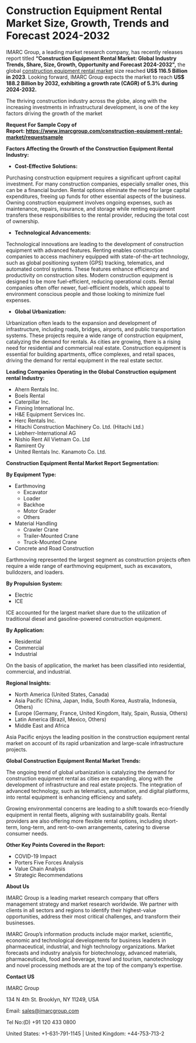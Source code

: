﻿# **Construction Equipment Rental Market Size, Growth, Trends and Forecast 2024-2032**
IMARC Group, a leading market research company, has recently releases report titled **“Construction Equipment Rental Market: Global Industry Trends, Share, Size, Growth, Opportunity and Forecast 2024-2032",** the global [construction equipment rental market](https://www.imarcgroup.com/construction-equipment-rental-market) size reached **US$ 116.5 Billion in 2023**. Looking forward, IMARC Group expects the market to reach **US$ 188.2 Billion by 2032, exhibiting a growth rate (CAGR) of 5.3% during 2024-2032.**

The thriving construction industry across the globe, along with the increasing investments in infrastructural development, is one of the key factors driving the growth of the market

**Request For Sample Copy of Report: <https://www.imarcgroup.com/construction-equipment-rental-market/requestsample>**

**Factors Affecting the Growth of the Construction Equipment Rental Industry:**

- **Cost-Effective Solutions:**

Purchasing construction equipment requires a significant upfront capital investment. For many construction companies, especially smaller ones, this can be a financial burden. Rental options eliminate the need for large capital expenditures, freeing up funds for other essential aspects of the business. Owning construction equipment involves ongoing expenses, such as maintenance, repairs, insurance, and storage while renting equipment transfers these responsibilities to the rental provider, reducing the total cost of ownership.

- **Technological Advancements:**

Technological innovations are leading to the development of construction equipment with advanced features. Renting enables construction companies to access machinery equipped with state-of-the-art technology, such as global positioning system (GPS) tracking, telematics, and automated control systems. These features enhance efficiency and productivity on construction sites. Modern construction equipment is designed to be more fuel-efficient, reducing operational costs. Rental companies often offer newer, fuel-efficient models, which appeal to environment conscious people and those looking to minimize fuel expenses.

- **Global Urbanization:**

Urbanization often leads to the expansion and development of infrastructure, including roads, bridges, airports, and public transportation systems. These projects require a wide range of construction equipment, catalyzing the demand for rentals. As cities are growing, there is a rising need for residential and commercial real estate. Construction equipment is essential for building apartments, office complexes, and retail spaces, driving the demand for rental equipment in the real estate sector.

**Leading Companies Operating in the Global Construction equipment rental Industry:**

- Ahern Rentals Inc.
- Boels Rental
- Caterpillar Inc.
- Finning International Inc.
- H&E Equipment Services Inc.
- Herc Rentals Inc.
- Hitachi Construction Machinery Co. Ltd. (Hitachi Ltd.)
- Liebherr-International AG
- Nishio Rent All Vietnam Co. Ltd
- Ramirent Oy
- United Rentals Inc. Kanamoto Co. Ltd.

**Construction Equipment Rental Market Report Segmentation:**

**By Equipment Type:**

- Earthmoving
  - Excavator
  - Loader
  - Backhoe
  - Motor Grader
  - Others
- Material Handling
  - Crawler Crane
  - Trailer-Mounted Crane
  - Truck-Mounted Crane
- Concrete and Road Construction

Earthmoving represented the largest segment as construction projects often require a wide range of earthmoving equipment, such as excavators, bulldozers, and loaders.

**By Propulsion System:**

- Electric
- ICE

ICE accounted for the largest market share due to the utilization of traditional diesel and gasoline-powered construction equipment.

**By Application:**

- Residential
- Commercial
- Industrial

On the basis of application, the market has been classified into residential, commercial, and industrial.

**Regional Insights:**

- North America (United States, Canada)
- Asia Pacific (China, Japan, India, South Korea, Australia, Indonesia, Others)
- Europe (Germany, France, United Kingdom, Italy, Spain, Russia, Others)
- Latin America (Brazil, Mexico, Others)
- Middle East and Africa

Asia Pacific enjoys the leading position in the construction equipment rental market on account of its rapid urbanization and large-scale infrastructure projects.

**Global Construction Equipment Rental Market Trends:**

The ongoing trend of global urbanization is catalyzing the demand for construction equipment rental as cities are expanding, along with the development of infrastructure and real estate projects. The integration of advanced technology, such as telematics, automation, and digital platforms, into rental equipment is enhancing efficiency and safety.

Growing environmental concerns are leading to a shift towards eco-friendly equipment in rental fleets, aligning with sustainability goals. Rental providers are also offering more flexible rental options, including short-term, long-term, and rent-to-own arrangements, catering to diverse consumer needs.

**Other Key Points Covered in the Report:**

- COVID-19 Impact
- Porters Five Forces Analysis
- Value Chain Analysis
- Strategic Recommendations

**About Us**

IMARC Group is a leading market research company that offers management strategy and market research worldwide. We partner with clients in all sectors and regions to identify their highest-value opportunities, address their most critical challenges, and transform their businesses.

IMARC Group’s information products include major market, scientific, economic and technological developments for business leaders in pharmaceutical, industrial, and high technology organizations. Market forecasts and industry analysis for biotechnology, advanced materials, pharmaceuticals, food and beverage, travel and tourism, nanotechnology and novel processing methods are at the top of the company’s expertise.

**Contact US**

IMARC Group

134 N 4th St. Brooklyn, NY 11249, USA

Email: sales@imarcgroup.com

Tel No:(D) +91 120 433 0800

United States: +1-631-791-1145 | United Kingdom: +44-753-713-2
